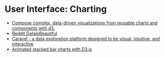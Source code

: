 # User Interface: Charting

- [Compose complex, data-driven visualizations from reusable charts and components with d3.](https://csnw.github.io/d3.compose/)
- [Reddit DataIsBeautiful](https://www.reddit.com/r/dataisbeautiful/)
- [Caravel - a data exploration platform designed to be visual, intuitive, and interactive](https://github.com/airbnb/caravel)
- [Animated stacked bar charts with D3.js](https://medium.com/fattura-con-billy/animated-stacked-bar-charts-with-d3-js-2ef928163e59#.g6oy596ms)
